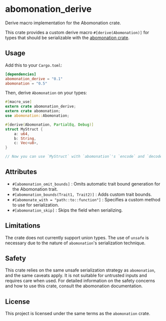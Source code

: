 # abomonation_derive

Derive macro implementation for the Abomonation crate.

This crate provides a custom derive macro `#[derive(Abomonation)]` for types that should be serializable with the [abomonation crate](https://github.com/frankmcsherry/abomonation).

## Usage

Add this to your `Cargo.toml`:

```toml
[dependencies]
abomonation_derive = "0.1"
abomonation = "0.5"
```

Then, derive `Abomonation` on your types:

```rust
#[macro_use]
extern crate abomonation_derive;
extern crate abomonation;
use abomonation::Abomonation;

#[derive(Abomonation, PartialEq, Debug)]
struct MyStruct {
    a: u64,
    b: String,
    c: Vec<u8>,
}

// Now you can use `MyStruct` with `abomonation`'s `encode` and `decode`.
```

## Attributes

- `#[abomonation_omit_bounds]` : Omits automatic trait bound generation for the Abomonation trait.
- `#[abomonation_bounds(Trait1, Trait2)]` : Adds custom trait bounds.
- `#[abomonate_with = "path::to::function"]` : Specifies a custom method to use for serialization.
- `#[abomonation_skip]` : Skips the field when serializing.

## Limitations

The crate does not currently support union types.
The use of `unsafe` is necessary due to the nature of `abomonation`'s serialization technique.

## Safety
This crate relies on the same unsafe serialization strategy as `abomonation`, and the same caveats apply. It is not suitable for untrusted inputs and requires care when used.
For detailed information on the safety concerns and how to use this crate, consult the abomonation documentation.

## License

This project is licensed under the same terms as the `abomonation` crate.

